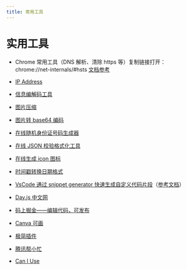 ```yaml
---
title: 常用工具
---
```


# 实用工具

- Chrome 常用工具（DNS 解析、清除 https 等）复制链接打开：chrome://net-internals/#hsts [文档参考](https://blog.csdn.net/qq_47452807/article/details/129547712)

- [IP Address](https://www.ipaddress.com/)

- [信息编解码工具](https://www.baidufe.com/fehelper/en-decode/index.html)

- [图片压缩](https://tinypng.com/)

- [图片转 base64 编码](https://c.runoob.com/front-end/59/)

- [在线随机身份证号码生成器](http://sfz.uzuzuz.com/?region=110101&birthday=19900307&sex=1&num=5&r=23)

- [在线 JSON 校验格式化工具](https://www.bejson.com/)

- [在线生成 icon 图标](https://www.bitbug.net/)

- [时间戳转换日期格式](http://www.ku51.net/timestamp/)

- [VsCode 通过 snippet generator 快速生成自定义代码片段](https://snippet-generator.app/)（[参考文档](https://blog.csdn.net/sinat_41696687/article/details/120703355)）

- [Day.js 中文网](https://dayjs.fenxianglu.cn/)

- [码上掘金——编辑代码，可发布](https://code.juejin.cn/)

- [Canva 可画](https://www.canva.cn/)

- [极简插件](https://chrome.zzzmh.cn/#/index)

- [腾讯帮小忙](https://tool.browser.qq.com/)

- [Can I Use](https://caniuse.com/)
